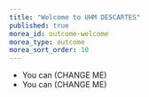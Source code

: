 ```yaml
---
title: "Welcome to UHM DESCARTES"
published: true
morea_id: outcome-welcome
morea_type: outcome
morea_sort_order: 10
---
```


  * You can (CHANGE ME) 
  * You can (CHANGE ME)
